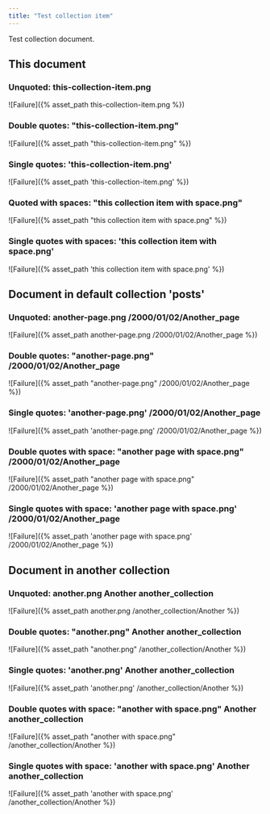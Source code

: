 ```yaml
---
title: "Test collection item"
---
```


Test collection document.

## This document

### Unquoted: this-collection-item.png
![Failure]({% asset_path this-collection-item.png %})

### Double quotes: "this-collection-item.png"
![Failure]({% asset_path "this-collection-item.png" %})

### Single quotes: 'this-collection-item.png'
![Failure]({% asset_path 'this-collection-item.png' %})

### Quoted with spaces: "this collection item with space.png"
![Failure]({% asset_path "this collection item with space.png" %})

### Single quotes with spaces: 'this collection item with space.png'
![Failure]({% asset_path 'this collection item with space.png' %})

## Document in default collection 'posts'

### Unquoted: another-page.png /2000/01/02/Another_page
![Failure]({% asset_path another-page.png /2000/01/02/Another_page %})

### Double quotes: "another-page.png" /2000/01/02/Another_page
![Failure]({% asset_path "another-page.png" /2000/01/02/Another_page %})

### Single quotes: 'another-page.png' /2000/01/02/Another_page
![Failure]({% asset_path 'another-page.png' /2000/01/02/Another_page %})

### Double quotes with space: "another page with space.png" /2000/01/02/Another_page
![Failure]({% asset_path "another page with space.png" /2000/01/02/Another_page %})

### Single quotes with space: 'another page with space.png' /2000/01/02/Another_page
![Failure]({% asset_path 'another page with space.png' /2000/01/02/Another_page %})

## Document in another collection

### Unquoted: another.png Another another_collection
![Failure]({% asset_path another.png /another_collection/Another %})

### Double quotes: "another.png" Another another_collection
![Failure]({% asset_path "another.png" /another_collection/Another %})

### Single quotes: 'another.png' Another another_collection
![Failure]({% asset_path 'another.png' /another_collection/Another %})

### Double quotes with space: "another with space.png" Another another_collection
![Failure]({% asset_path "another with space.png" /another_collection/Another %})

### Single quotes with space: 'another with space.png' Another another_collection
![Failure]({% asset_path 'another with space.png' /another_collection/Another %})

<!-- TODO: More cases needed? -->
